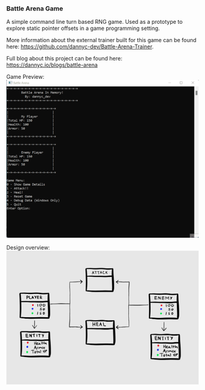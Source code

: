 ### Battle Arena Game

A simple command line turn based RNG game. Used as a prototype to explore static pointer offsets in a game programming setting. 

More information about the external trainer built for this game can be found here: https://github.com/dannyc-dev/Battle-Arena-Trainer. 

Full blog about this project can be found here: https://dannyc.io/blogs/battle-arena

Game Preview: <br/>
![Alt text](assets/preview.gif)

Design overview: <br/>
![Alt text](assets/design.jpeg)
